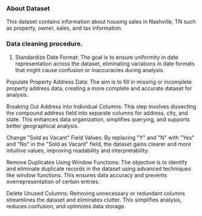 ### About Dataset 
This dataset contains information about housing sales in Nashville, TN such as property, owner, sales, and tax information.

### Data cleaning procedure.
1) Standardize Date Format:
       The goal is to ensure uniformity in date representation across the dataset, eliminating variations in date formats that might cause confusion or inaccuracies during 
   analysis.

Populate Property Address Data: The aim is to fill in missing or incomplete property address data, creating a more complete and accurate dataset for analysis.

Breaking Out Address into Individual Columns: This step involves dissecting the compound address field into separate columns for address, city, and state. This enhances data organization, simplifies querying, and supports better geographical analysis.

Change "Sold as Vacant" Field Values: By replacing "Y" and "N" with "Yes" and "No" in the "Sold as Vacant" field, the dataset gains clearer and more intuitive values, improving readability and interpretability.

Remove Duplicates Using Window Functions: The objective is to identify and eliminate duplicate records in the dataset using advanced techniques like window functions. This ensures data accuracy and prevents overrepresentation of certain entries.

Delete Unused Columns: Removing unnecessary or redundant columns streamlines the dataset and eliminates clutter. This simplifies analysis, reduces confusion, and optimizes data storage.
